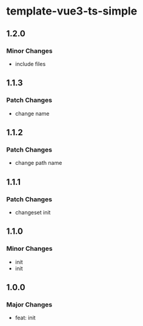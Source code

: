 # template-vue3-ts-simple

## 1.2.0

### Minor Changes

- include files

## 1.1.3

### Patch Changes

- change name

## 1.1.2

### Patch Changes

- change path name

## 1.1.1

### Patch Changes

- changeset init

## 1.1.0

### Minor Changes

- init
- init

## 1.0.0

### Major Changes

- feat: init
